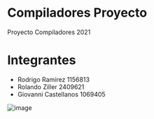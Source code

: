 # Compiladores Proyecto
Proyecto Compiladores 2021

# Integrantes

- Rodrigo Ramírez 1156813
- Rolando Ziller 2409621
- Giovanni Castellanos 1069405



![image](https://user-images.githubusercontent.com/83993066/139776278-7f5d65cd-a898-49b4-a1fb-63dfb9024c24.png)
